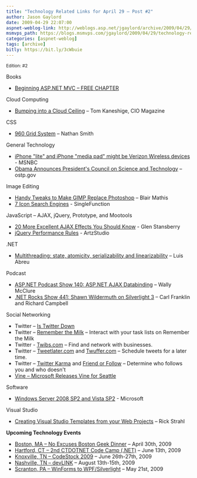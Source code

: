 ```yaml
---
title: "Technology Related Links for April 29 – Post #2"
author: Jason Gaylord
date: 2009-04-29 22:07:00
aspnet-weblog-link: http://weblogs.asp.net/jgaylord/archive/2009/04/29/technology-related-links-post-2.aspx
msmvps_path: https://blogs.msmvps.com/jgaylord/2009/04/29/technology-related-links-post-2/
categories: [aspnet-weblog]
tags: [archive]
bitly: https://bit.ly/3cWbuie
---
```


<small>Edition: #2</small>

Books

- [Beginning ASP.NET MVC – FREE CHAPTER](http://p2p.wrox.com/book-beginning-asp-net-mvc-1-0-isbn-978-0-470-43399-7/74180-free-chapter-9-testing-asp-net-mvc-applications-preview.html#post240422)

Cloud Computing

- [Bumping into a Cloud Ceiling](http://www.cio.com/article/490994/Virtualization_Scalability_Bumping_Into_a_Cloud_Ceiling) – Tom Kaneshige, CIO Magazine

CSS

- [960 Grid System](http://960.gs/) – Nathan Smith

General Technology

- [iPhone "lite" and iPhone "media pad" might be Verizon Wireless devices](http://www.msnbc.msn.com/id/30459034/) - MSNBC
- [Obama Announces President's Council on Science and Technology](http://www.ostp.gov/cs/pcast) – ostp.gov

Image Editing

- [Handy Tweaks to Make GIMP Replace Photoshop](http://www.smashingmagazine.com/2009/04/03/8-handy-tweaks-to-make-gimp-replace-photoshop/) – Blair Mathis
- [7 Icon Search Engines](http://singlefunction.com/top-7-icon-search-engines/) - SingleFunction

JavaScript – AJAX, jQuery, Prototype, and Mootools

- [20 More Excellent AJAX Effects You Should Know](http://net.tutsplus.com/articles/web-roundups/20-more-excellent-ajax-effects-you-should-know/) - Glen Stansberry
- [jQuery Performance Rules](http://www.artzstudio.com/2009/04/jquery-performance-rules/) - ArtzStudio

.NET

- [Multithreading: state, atomicity, serializability and linearizability](http://msmvps.com/blogs/luisabreu/archive/2009/04/29/multithreading-state-atomicity-serializability-and-linearizability.aspx) – Luis Abreu

Podcast

- [ASP.NET Podcast Show 140: ASP.NET AJAX Databinding](http://aspnetpodcast.com/CS11/blogs/asp.net_podcast/archive/2009/04/28/asp-net-podcast-show-140-asp-net-4-0-ajax-databinding.aspx) – Wally McClure
- [.NET Rocks Show 441: Shawn Wildermuth on Silverlight 3](http://www.dotnetrocks.com/default.aspx?ShowNum=441) – Carl Franklin and Richard Campbell

Social Networking

- Twitter – [Is Twitter Down](http://istwitterdown.com/)
- Twitter – [Remember the Milk](http://www.rememberthemilk.com/services/twitter/) – Interact with your task lists on Remember the Milk
- Twitter - [Twibs.com](http://twibs.com/) – Find and network with businesses.
- Twitter – [Tweetlater.com](http://www.tweetlater.com/) and [Twuffer.com](http://twuffer.com/) – Schedule tweets for a later time.
- Twitter – [Twitter Karma](http://dossy.org/twitter/karma/) and [Friend or Follow](http://friendorfollow.com/) – Determine who follows you and who doesn't
- [Vine – Microsoft Releases Vine for Seattle](http://www.vine.net/)

Software

- [Windows Server 2008 SP2 and Vista SP2](http://technet.microsoft.com/en-us/windows/dd262148.aspx) - Microsoft

Visual Studio

- [Creating Visual Studio Templates from your Web Projects](http://west-wind.com/weblog/posts/740022.aspx) – Rick Strahl

**Upcoming Technology Events**

- [Boston, MA – No Excuses Boston Geek Dinner](http://www.nerddinner.com/323) – April 30th, 2009
- [Hartford, CT – 2nd CTDOTNET Code Camp (.NET)](http://ctdotnet.org/codecamp2.aspx) – June 13th, 2009
- [Knoxville, TN – CodeStock 2009](http://www.codestock.org/) – June 26th-27th, 2009
- [Nashville, TN – devLINK](http://devlink.net/) – August 13th-15th, 2009
- [Scranton, PA – WinForms to WPF/Silverlight](http://dotnetvalley.com/events/eventdetails.aspx?eventid=80) – May 21st, 2009